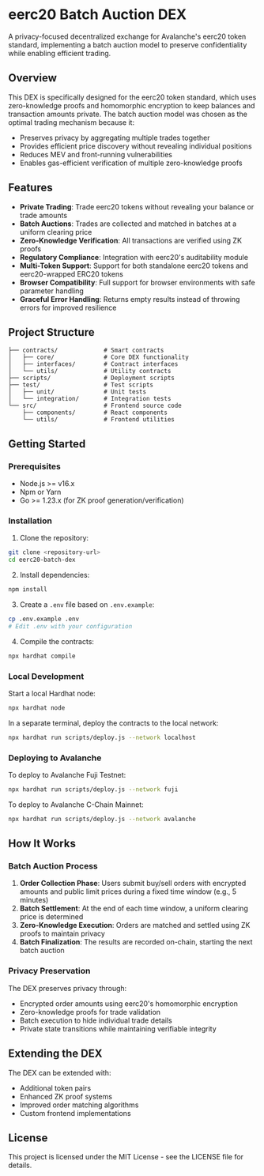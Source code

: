 # eerc20 Batch Auction DEX

A privacy-focused decentralized exchange for Avalanche's eerc20 token standard, implementing a batch auction model to preserve confidentiality while enabling efficient trading.

## Overview

This DEX is specifically designed for the eerc20 token standard, which uses zero-knowledge proofs and homomorphic encryption to keep balances and transaction amounts private. The batch auction model was chosen as the optimal trading mechanism because it:

- Preserves privacy by aggregating multiple trades together
- Provides efficient price discovery without revealing individual positions
- Reduces MEV and front-running vulnerabilities
- Enables gas-efficient verification of multiple zero-knowledge proofs

## Features

- **Private Trading**: Trade eerc20 tokens without revealing your balance or trade amounts
- **Batch Auctions**: Trades are collected and matched in batches at a uniform clearing price
- **Zero-Knowledge Verification**: All transactions are verified using ZK proofs
- **Regulatory Compliance**: Integration with eerc20's auditability module
- **Multi-Token Support**: Support for both standalone eerc20 tokens and eerc20-wrapped ERC20 tokens
- **Browser Compatibility**: Full support for browser environments with safe parameter handling
- **Graceful Error Handling**: Returns empty results instead of throwing errors for improved resilience

## Project Structure

```
├── contracts/             # Smart contracts
│   ├── core/              # Core DEX functionality
│   ├── interfaces/        # Contract interfaces
│   └── utils/             # Utility contracts
├── scripts/               # Deployment scripts
├── test/                  # Test scripts
│   ├── unit/              # Unit tests
│   └── integration/       # Integration tests
└── src/                   # Frontend source code
    ├── components/        # React components
    └── utils/             # Frontend utilities
```

## Getting Started

### Prerequisites

- Node.js >= v16.x
- Npm or Yarn
- Go >= 1.23.x (for ZK proof generation/verification)

### Installation

1. Clone the repository:

```bash
git clone <repository-url>
cd eerc20-batch-dex
```

2. Install dependencies:

```bash
npm install
```

3. Create a `.env` file based on `.env.example`:

```bash
cp .env.example .env
# Edit .env with your configuration
```

4. Compile the contracts:

```bash
npx hardhat compile
```

### Local Development

Start a local Hardhat node:

```bash
npx hardhat node
```

In a separate terminal, deploy the contracts to the local network:

```bash
npx hardhat run scripts/deploy.js --network localhost
```

### Deploying to Avalanche

To deploy to Avalanche Fuji Testnet:

```bash
npx hardhat run scripts/deploy.js --network fuji
```

To deploy to Avalanche C-Chain Mainnet:

```bash
npx hardhat run scripts/deploy.js --network avalanche
```

## How It Works

### Batch Auction Process

1. **Order Collection Phase**: Users submit buy/sell orders with encrypted amounts and public limit prices during a fixed time window (e.g., 5 minutes)
2. **Batch Settlement**: At the end of each time window, a uniform clearing price is determined
3. **Zero-Knowledge Execution**: Orders are matched and settled using ZK proofs to maintain privacy
4. **Batch Finalization**: The results are recorded on-chain, starting the next batch auction

### Privacy Preservation

The DEX preserves privacy through:
- Encrypted order amounts using eerc20's homomorphic encryption
- Zero-knowledge proofs for trade validation
- Batch execution to hide individual trade details
- Private state transitions while maintaining verifiable integrity

## Extending the DEX

The DEX can be extended with:
- Additional token pairs
- Enhanced ZK proof systems
- Improved order matching algorithms
- Custom frontend implementations

## License

This project is licensed under the MIT License - see the LICENSE file for details.
